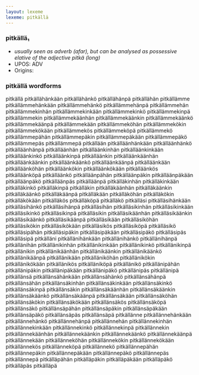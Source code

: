 ```yaml
---
layout: lexeme
lexeme: pitkällä
---
```


###  pitkällä₁

* _usually seen as adverb (afar), but can be analysed as possessive elative of the adjective *pitkä* (long)_
* UPOS:  ADV
* Origins: 


### pitkällä wordforms

pitkällä
pitkällähänkään
pitkällähänkö
pitkällähänpä
pitkällähän
pitkällämme
pitkällämmehänkään
pitkällämmehänkö
pitkällämmehänpä
pitkällämmehän
pitkällämmekinhän
pitkällämmekinkään
pitkällämmekinkö
pitkällämmekinpä
pitkällämmekin
pitkällämmekäänhän
pitkällämmekäänkin
pitkällämmekäänkö
pitkällämmekäänpä
pitkällämmekään
pitkällämmeköhän
pitkällämmekökin
pitkällämmekökään
pitkällämmekös
pitkällämmeköpä
pitkällämmekö
pitkällämmepähän
pitkällämmepäkin
pitkällämmepäkään
pitkällämmepäkö
pitkällämmepäs
pitkällämmepä
pitkällään
pitkälläänhänkään
pitkälläänhänkö
pitkälläänhänpä
pitkälläänhän
pitkälläänkinhän
pitkälläänkinkään
pitkälläänkinkö
pitkälläänkinpä
pitkälläänkin
pitkälläänkäänhän
pitkälläänkäänkin
pitkälläänkäänkö
pitkälläänkäänpä
pitkälläänkään
pitkälläänköhän
pitkälläänkökin
pitkälläänkökään
pitkälläänkös
pitkälläänköpä
pitkälläänkö
pitkälläänpähän
pitkälläänpäkin
pitkälläänpäkään
pitkälläänpäkö
pitkälläänpäs
pitkälläänpä
pitkälläkinhän
pitkälläkinkään
pitkälläkinkö
pitkälläkinpä
pitkälläkin
pitkälläkäänhän
pitkälläkäänkin
pitkälläkäänkö
pitkälläkäänpä
pitkälläkään
pitkälläköhän
pitkälläkökin
pitkälläkökään
pitkälläkös
pitkälläköpä
pitkälläkö
pitkälläsi
pitkälläsihänkään
pitkälläsihänkö
pitkälläsihänpä
pitkälläsihän
pitkälläsikinhän
pitkälläsikinkään
pitkälläsikinkö
pitkälläsikinpä
pitkälläsikin
pitkälläsikäänhän
pitkälläsikäänkin
pitkälläsikäänkö
pitkälläsikäänpä
pitkälläsikään
pitkälläsiköhän
pitkälläsikökin
pitkälläsikökään
pitkälläsikös
pitkälläsiköpä
pitkälläsikö
pitkälläsipähän
pitkälläsipäkin
pitkälläsipäkään
pitkälläsipäkö
pitkälläsipäs
pitkälläsipä
pitkälläni
pitkällänihänkään
pitkällänihänkö
pitkällänihänpä
pitkällänihän
pitkällänikinhän
pitkällänikinkään
pitkällänikinkö
pitkällänikinpä
pitkällänikin
pitkällänikäänhän
pitkällänikäänkin
pitkällänikäänkö
pitkällänikäänpä
pitkällänikään
pitkälläniköhän
pitkällänikökin
pitkällänikökään
pitkällänikös
pitkälläniköpä
pitkällänikö
pitkällänipähän
pitkällänipäkin
pitkällänipäkään
pitkällänipäkö
pitkällänipäs
pitkällänipä
pitkällänsä
pitkällänsähänkään
pitkällänsähänkö
pitkällänsähänpä
pitkällänsähän
pitkällänsäkinhän
pitkällänsäkinkään
pitkällänsäkinkö
pitkällänsäkinpä
pitkällänsäkin
pitkällänsäkäänhän
pitkällänsäkäänkin
pitkällänsäkäänkö
pitkällänsäkäänpä
pitkällänsäkään
pitkällänsäköhän
pitkällänsäkökin
pitkällänsäkökään
pitkällänsäkös
pitkällänsäköpä
pitkällänsäkö
pitkällänsäpähän
pitkällänsäpäkin
pitkällänsäpäkään
pitkällänsäpäkö
pitkällänsäpäs
pitkällänsäpä
pitkällänne
pitkällännehänkään
pitkällännehänkö
pitkällännehänpä
pitkällännehän
pitkällännekinhän
pitkällännekinkään
pitkällännekinkö
pitkällännekinpä
pitkällännekin
pitkällännekäänhän
pitkällännekäänkin
pitkällännekäänkö
pitkällännekäänpä
pitkällännekään
pitkällänneköhän
pitkällännekökin
pitkällännekökään
pitkällännekös
pitkällänneköpä
pitkällännekö
pitkällännepähän
pitkällännepäkin
pitkällännepäkään
pitkällännepäkö
pitkällännepäs
pitkällännepä
pitkälläpähän
pitkälläpäkin
pitkälläpäkään
pitkälläpäkö
pitkälläpäs
pitkälläpä

